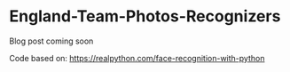 # England-Team-Photos-Recognizers
Blog post coming soon

Code based on: https://realpython.com/face-recognition-with-python
